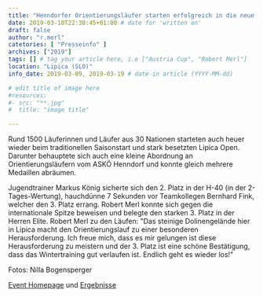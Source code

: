 ```yaml
---
title: "Henndorfer Orientierungsläufer starten erfolgreich in die neue Saison"
date: 2019-03-10T22:30:45+01:00 # date for 'written on'
draft: false
author: "r.merl"
catetories: [ "Presseinfo" ]
archives: ["2019"]
tags: [] # tag your article here, i.e ["Austria Cup", "Robert Merl"]
location: "Lipica (SLO)"
info_date: 2019-03-09, 2019-03-19 # date in article (YYYY-MM-dd)

# edit title of image here
#resources:
#- src: "**.jpg"
#  title: "image title"

---
```


Rund 1500 Läuferinnen und Läufer aus 30 Nationen starteten auch heuer wieder beim traditionellen Saisonstart und stark besetzten Lipica Open. Darunter behauptete sich auch eine kleine Abordnung an Orientierungsläufern vom ASKÖ Henndorf und konnte gleich mehrere Medaillen abräumen.

<!--more-->

Jugendtrainer Markus König sicherte sich den 2. Platz in der H-40 (in der 2-Tages-Wertung), hauchdünne 7 Sekunden vor Teamkollegen Bernhard Fink, welcher den 3. Platz errang. Robert Merl konnte sich gegen die internationale Spitze beweisen und belegte den starken 3. Platz in der Herren Elite. Robert Merl zu den Läufen: "Das steinige Dolinengelände hier in Lipica macht den Orientierungslauf zu einer besonderen Herausforderung. Ich freue mich, dass es mir gelungen ist diese Herausforderung zu meistern und der 3. Platz ist eine schöne Bestätigung, dass das Wintertraining gut verlaufen ist. Endlich geht es wieder los!"

Fotos: Nilla Bogensperger

[Event Homepage](http://www.lipicaopen.com/) und [Ergebnisse](http://www.orienteeringonline.net/Results.aspx?CompetitionID=4094)